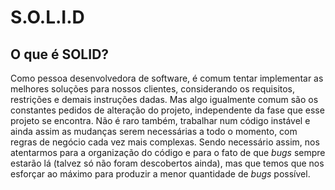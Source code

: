 # S.O.L.I.D

## O que é SOLID?

Como pessoa desenvolvedora de software, é comum tentar implementar as melhores soluções para nossos clientes,
considerando os requisitos, restrições e demais instruções dadas.
Mas algo igualmente comum são os constantes pedidos de alteração do projeto, independente da fase que esse projeto se
encontra.
Não é raro também, trabalhar num código instável e ainda assim as mudanças serem necessárias a todo o momento, com
regras de negócio cada vez mais complexas. Sendo necessário assim, nos atentarmos para a organização do código e para o
fato de que _bugs_ sempre estarão lá (talvez só não foram descobertos ainda), mas que temos que nos esforçar ao máximo
para produzir a menor quantidade de _bugs_ possível.




